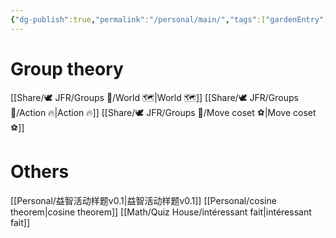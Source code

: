 ```yaml
---
{"dg-publish":true,"permalink":"/personal/main/","tags":["gardenEntry"]}
---
```



# Group theory

[[Share/🕊️ JFR/Groups 💫/World 🗺️\|World 🗺️]]
[[Share/🕊️ JFR/Groups 💫/Action 🔥\|Action 🔥]]
[[Share/🕊️ JFR/Groups 💫/Move coset ⚽\|Move coset ⚽]]


# Others
[[Personal/益智活动样题v0.1\|益智活动样题v0.1]]
[[Personal/cosine theorem\|cosine theorem]]
[[Math/Quiz House/intéressant fait\|intéressant fait]]